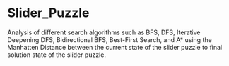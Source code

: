 # Slider_Puzzle
Analysis of different search algorithms such as BFS, DFS, Iterative Deepening DFS, Bidirectional BFS, Best-First Search, and A* using the Manhatten Distance between the current state of the slider puzzle to final solution state of the slider puzzle. 

